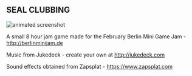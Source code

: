 SEAL CLUBBING
-----------------

![animated screenshot](https://imgur.com/a/gpIBk)

A small 8 hour jam game made for the February Berlin Mini Game Jam - http://berlinminijam.de

Music from Jukedeck - create your own at http://jukedeck.com

Sound effects obtained from Zapsplat - https://www.zapsplat.com
